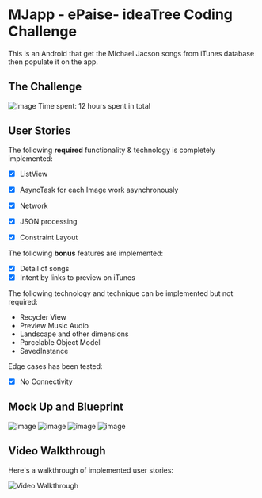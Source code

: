 # MJapp - ePaise- ideaTree Coding Challenge

This is an Android that get the Michael Jacson songs from iTunes database then populate it on the app.  
## The Challenge 
![image](https://drive.google.com/uc?export=view&id=1hYjq08_22io3jYNg9WtVNzxQ0yh-h_UX)
Time spent: 12 hours spent in total

## User Stories

The following **required** functionality & technology is completely implemented:

- [x] ListView
- [x] AsyncTask for each Image work asynchronously
- [x] Network
- [x] JSON processing
- [x] Constraint Layout


The following **bonus** features are implemented:

- [x] Detail of songs
- [x] Intent by links to preview on iTunes

The following technology and technique can be implemented but not required:

- Recycler View
- Preview Music Audio
- Landscape and other dimensions
- Parcelable Object Model
- SavedInstance

Edge cases has been tested:
- [x] No Connectivity

## Mock Up and Blueprint
![image](https://drive.google.com/uc?export=view&id=1o2Cqmhi7ueceQMM2M9dRpmQ3Nxo6K3bv)
![image](https://drive.google.com/uc?export=view&id=1wRgBSHFLnTM_WGIE6WY7RAZt4JCoE4y_)
![image](https://drive.google.com/uc?export=view&id=1sLXZO7c8p7UQPxIZrRt573VJOd7FpXNM)
![image](https://drive.google.com/uc?export=view&id=1bCVdVUFubu3GOPtse88uC1QtlDMTNZwo)
## Video Walkthrough

Here's a walkthrough of implemented user stories:

<img src='http://g.recordit.co/UUDRC7cCL7.gif' title='Video Walkthrough' width='' alt='Video Walkthrough' />
